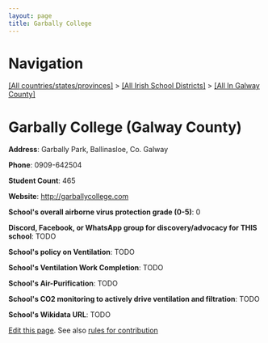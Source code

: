 ```yaml
---
layout: page
title: Garbally College
---
```

# Navigation

[[All countries/states/provinces]](../../..) > [[All Irish School Districts]](../..) > [[All In Galway County]](..)

# Garbally College (Galway County)

**Address**: Garbally Park, Ballinasloe, Co. Galway

**Phone**: 0909-642504

**Student Count**: 465

**Website**: <http://garballycollege.com>

**School's overall airborne virus protection grade (0-5)**: 0

**Discord, Facebook, or WhatsApp group for discovery/advocacy for THIS school**: TODO

**School's policy on Ventilation**: TODO

**School's Ventilation Work Completion**: TODO

**School's Air-Purification**: TODO

**School's CO2 monitoring to actively drive ventilation and filtration**: TODO

**School's Wikidata URL**: TODO


[Edit this page](https://github.com/ventilate-schools/Ireland/edit/main/./Galway_County/Garbally_College.md). See also [rules for contribution](../../../contribution-rules/)